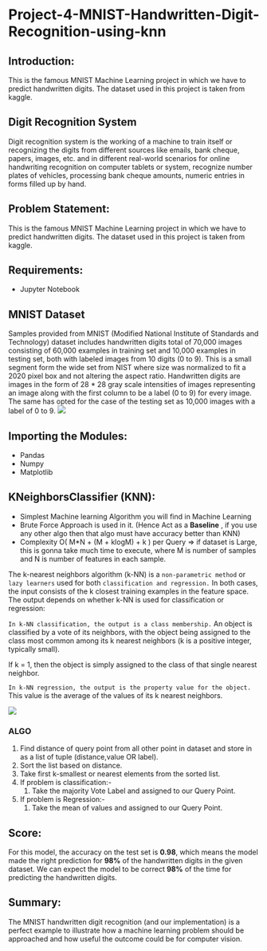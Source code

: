 # Project-4-MNIST-Handwritten-Digit-Recognition-using-knn
## Introduction:
This is the famous MNIST Machine Learning project in which we have to predict handwritten digits. The dataset used in this project is taken from kaggle.

## Digit Recognition System
Digit recognition system is the working of a machine to train itself or recognizing the digits from different sources like emails, bank cheque, papers, images, etc. and in different real-world scenarios for online handwriting recognition on computer tablets or system, recognize number plates of vehicles, processing bank cheque amounts, numeric entries in forms filled up by hand.

## Problem Statement:
This is the famous MNIST Machine Learning project in which we have to predict handwritten digits. The dataset used in this project is taken from kaggle.

## Requirements:
- Jupyter Notebook

## MNIST Dataset
Samples provided from MNIST (Modified National Institute of Standards and Technology) dataset includes handwritten digits total of 70,000 images consisting of 60,000 examples in training set and 10,000 examples in testing set, both with labeled images from 10 digits (0 to 9). This is a small segment form the wide set from NIST where size was normalized to fit a 2020 pixel box and not altering the aspect ratio. Handwritten digits are images in the form of 28 * 28 gray scale intensities of images representing an image along with the first column to be a label (0 to 9) for every image. The same has opted for the case of the testing set as 10,000 images with a label of 0 to 9.
![](https://corochann.com/wp-content/uploads/2017/02/mnist_plot-800x600.png)

## Importing the Modules:
- Pandas
- Numpy
- Matplotlib

## KNeighborsClassifier (KNN):
- Simplest Machine learning Algorithm you will find in Machine Learning
- Brute Force Approach is used in it. (Hence Act as a **Baseline** , if you use any other algo then that algo must have accuracy better than KNN)
- Complexity O( M*N + (M + klogM) + k ) per Query => if dataset is Large, this is gonna take much time to execute, where M is number of samples and N is number of features in each sample.


The k-nearest neighbors algorithm (k-NN) is a `non-parametric method` or `lazy learners` used for both `classification and regression.` In both cases, the input consists of the k closest training examples in the feature space.
The output depends on whether k-NN is used for classification or regression:

`In k-NN classification, the output is a class membership.`
An object is classified by a vote of its neighbors, with the object being assigned to the class most common among its k nearest neighbors (k is a positive integer, typically small). 

If k = 1, then the object is simply assigned to the class of that single nearest neighbor.

`In k-NN regression, the output is the property value for the object.`
This value is the average of the values of its k nearest neighbors.

![](https://images.squarespace-cdn.com/content/v1/55ff6aece4b0ad2d251b3fee/1465017787823-KXFG6O0MU5NWYF8EI6UU/ke17ZwdGBToddI8pDm48kICIavOU0GBCWw19s1p5lSVZw-zPPgdn4jUwVcJE1ZvWULTKcsloFGhpbD8VGAmRSUJFbgE-7XRK3dMEBRBhUpycqPLetyMM_eWnzi1H9kYzvMtuY8jA9E1WuBOqLarM1WXLSloz6LILkqH1WHTAqb8/image-asset.png)

### ALGO
<ol>
    <li>Find distance of query point from all other point in dataset and store in as a list of tuple (distance,value OR label).</li>
    <li>Sort the list based on distance.</li>
    <li>Take first k-smallest or nearest elements from the sorted list.</li>
    <li>If problem is classification:-
        <ol>
            <li>Take the majority Vote Label and assigned to our Query Point.</li>
        </ol>
    </li>
    <li>If problem is Regression:-
        <ol>
            <li>Take the mean of values and assigned to our Query Point.</li>
        </ol>
    </li>
</ol>

## Score:
For this model, the accuracy on the test set is **0.98**, which means the model made the right prediction for **98%** of the handwritten digits in the given dataset. We can expect the model to be correct **98%** of the time for predicting the handwritten digits.

## Summary:
The MNIST handwritten digit recognition (and our implementation) is a perfect example to illustrate how a machine learning problem should be approached and how useful the outcome could be for computer vision.
